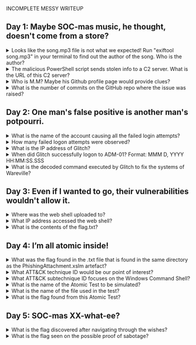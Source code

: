 INCOMPLETE MESSY WRITEUP

## Day 1: Maybe SOC-mas music, he thought, doesn't come from a store?

<details>
<summary> Looks like the song.mp3 file is not what we expected! Run "exiftool song.mp3" in your terminal to find out the author of the song. Who is the author? </summary>
  <p></p>

____________________________________________________________________________________________________________________

As specified in the title, running exiftool against song.mp3 gives the answer

![image](https://github.com/user-attachments/assets/88062853-40bd-4f34-871b-d8a5cc555e8d)

```Answer = Tyler Ramsbey```
____________________________________________________________________________________________________________________

</details>

<details>
<summary> The malicious PowerShell script sends stolen info to a C2 server. What is the URL of this C2 server? </summary>
  <p></p>

____________________________________________________________________________________________________________________
Following the activity along leads you to a github address which is hosting the script:
https://raw.githubusercontent.com/MM-WarevilleTHM/IS/refs/heads/main/IS.ps1

Within the script is the function "Send-InfoToC2Server". In PowerShell, variables are represented by text strings that begin with a dollar sign ($). You will find the answer. under the variable _$c2Url_.

![image](https://github.com/user-attachments/assets/e062b283-c5f4-42da-8e2e-cbca832b5b8a)

```Answer = http://papash3ll.thm/data```
____________________________________________________________________________________________________________________

</details>

<details>
<summary> Who is M.M? Maybe his Github profile page would provide clues? </summary>
  <p></p>

____________________________________________________________________________________________________________________
By doing a basic Github Search for the very identifiable string found within the code of the previous question (Created by the one and only M.M.), this leads us to a profile claiming to be owned by M.M

![image](https://github.com/user-attachments/assets/27a98888-3dfb-42a0-a213-87de874adde8)

![image](https://github.com/user-attachments/assets/dc0e85cd-4603-4180-b19c-f5a45d34279e)

```Answer = Mayor Malware```

____________________________________________________________________________________________________________________

</details>

<details>
<summary> What is the number of commits on the GitHub repo where the issue was raised? </summary>
  <p></p>

____________________________________________________________________________________________________________________

Instead of searching for repositories, if we instead search for "Issues", there is an issue titled "python version of this" for a tool called "CryptoWallet-Search" by "Bloatware-WarevilleTHM".

![image](https://github.com/user-attachments/assets/5393c8aa-07cb-4f6f-8af4-b4ccf3059fe4)

By traversing to Bloatware-WarevilleTHM/CryptoWallet-Search (click on the name above the issue) you can see there is 1 commit that has been made.

![image](https://github.com/user-attachments/assets/f6543ff7-5833-438d-a1d8-65f14305d407)

```Answer = 1```

____________________________________________________________________________________________________________________

</details>

##  Day 2: One man's false positive is another man's potpourri.

</details>

<details>
<summary> What is the name of the account causing all the failed login attempts? </summary>
  <p></p>

____________________________________________________________________________________________________________________
Filter the results event.outcome to "failure" and event.category to "authentication" to see the answer

![image](https://github.com/user-attachments/assets/9bc875f6-ca04-490b-b83b-c5094118307c)

```Answer = service_admin```
____________________________________________________________________________________________________________________

</details>

<details>
<summary> How many failed logon attempts were observed? </summary>
  <p></p>

____________________________________________________________________________________________________________________
With the same results filtered as the previous question, look at the number of "hits"

![image](https://github.com/user-attachments/assets/195212e2-ec9e-4a4a-a84f-b0f58b313567)

```Answer = 6791```
____________________________________________________________________________________________________________________

</details>

<details>
<summary> What is the IP address of Glitch? </summary>
  <p></p>

____________________________________________________________________________________________________________________
By following the tutorial for this day it will lead you to 6802 events. filtering out the most common source IP will provide the answer.

![image](https://github.com/user-attachments/assets/2caf0312-fb53-43a4-949b-1c0b25fa3946)

![image](https://github.com/user-attachments/assets/dbc0919e-8a1f-4933-97b4-f85696cd92e0)

![image](https://github.com/user-attachments/assets/ac30cf16-4c96-4f07-b896-ce69c869bb06)


```Answer = 10.0.255.1```
____________________________________________________________________________________________________________________

</details>

<details>
<summary> When did Glitch successfully logon to ADM-01? Format: MMM D, YYYY HH:MM:SS.SSS </summary>
  <p></p>

____________________________________________________________________________________________________________________
Filtering event.outcome to "success" and adding a filter to the Glitch's IP (10.0.255.1) found in the previous question gives you the answer

![image](https://github.com/user-attachments/assets/5fceaec5-dfa1-4670-bbcf-afeee2420f6a)

```Answer = Dec 1, 2024 @ 08:54:39.000```
____________________________________________________________________________________________________________________

</details>

<details>
<summary> What is the decoded command executed by Glitch to fix the systems of Wareville? </summary>
  <p></p>

____________________________________________________________________________________________________________________
The command can be found by resetting the time zone back to 29th Nov - Dec 3rd and removing all filters. This, with the collums applied in the screenshot below will show the encoded string that Glitch supposedly used.

![image](https://github.com/user-attachments/assets/53fdd7a1-2a0d-43fc-a1ce-275f0118af0f)

Chucking the string in cyberchef with the recipe of from base64 coupled with "Remove Null Bytes" will give the answer.

```Answer = Install-WindowsUpdate -AcceptAll -AutoReboot```
____________________________________________________________________________________________________________________

</details>

##  Day 3: Even if I wanted to go, their vulnerabilities wouldn't allow it.

<details>
<summary> Where was the web shell uploaded to? </summary>
  <p></p>

____________________________________________________________________________________________________________________

As we know this is a web shell upload, we can stick with "message: "shell.php"" in the KQL search bar. This gives us a number of alerts, the top result gives us the answer.

![image](https://github.com/user-attachments/assets/d7422662-1a2e-459f-8a2b-75823ed75dc8)

```Answer = /media/images/rooms/shell.php```
____________________________________________________________________________________________________________________


</details>


<details>
<summary> What IP address accessed the web shell? </summary>
  <p></p>

____________________________________________________________________________________________________________________
By exploring the alerts, we can find one that accessed a full directory and inputted a command into the web shell. The IP can be found at the beginning of the "message" field of this alert.

![image](https://github.com/user-attachments/assets/c8fcaf47-bba1-4bcd-8933-b1a86e6a2257)

```Answer = 10.11.83.34```
____________________________________________________________________________________________________________________


</details>


<details>
<summary> What is the contents of the flag.txt? </summary>
  <p></p>

____________________________________________________________________________________________________________________

This can be found by using the search bar on the browser to go to the same directory that shell.php is stored in, but swapping "shell.php" for "flag.txt"

![image](https://github.com/user-attachments/assets/4cf5282c-f568-453d-a2a3-34f62ac75b58)

```Answer = THM{Gl1tch_Was_H3r3}```
____________________________________________________________________________________________________________________

</details>

##  Day 4: I’m all atomic inside!

<details>
<summary> What was the flag found in the .txt file that is found in the same directory as the PhishingAttachment.xslm artefact? </summary>
  <p></p>

____________________________________________________________________________________________________________________

Follow the instructions and it will take you to the directory where the file is stored (C:\Users\Admin\Appdata\Local\temp)

![image](https://github.com/user-attachments/assets/a192d183-36f6-4d17-8063-14242fde1c16)

```Answer = THM{GlitchTestingForSpearphishing}```
____________________________________________________________________________________________________________________

</details>


<details>
<summary> What ATT&CK technique ID would be our point of interest? </summary>
  <p></p>

____________________________________________________________________________________________________________________

This was found by searched "windows command shell" on the mitre attack framework.

```Answer =  T1059 ```
____________________________________________________________________________________________________________________

</details>


<details>
<summary> What ATT&CK subtechnique ID focuses on the Windows Command Shell? </summary>
  <p></p>

____________________________________________________________________________________________________________________

This was found by searched "windows command shell" on the mitre attack framework.

```Answer = T1059.003 ```
____________________________________________________________________________________________________________________

</details>


<details>
<summary> What is the name of the Atomic Test to be simulated? </summary>
  <p></p>

____________________________________________________________________________________________________________________

This was found using the command Invoke-AtomicTest in the VM provided for todays challenge.

![image](https://github.com/user-attachments/assets/60bae8f9-26e6-473c-b9d0-64cded778da6)

There was 5 possible options for the subtechnique T1059.003, so Im not sure why this one was specifically chosen as the correct answer.

```Answer = Simulate BlackByte Ransomware Print Bombing```
____________________________________________________________________________________________________________________

</details>


<details>
<summary> What is the name of the file used in the test? </summary>
  <p></p>

____________________________________________________________________________________________________________________

This can be seen in the same screenshot provided for the previous question. It sticks out.

![image](https://github.com/user-attachments/assets/85401e43-aafd-4fdc-904f-76de93c0955c)

```Answer = Wareville_ransomware.txt```
____________________________________________________________________________________________________________________

</details>


<details>
<summary> What is the flag found from this Atomic Test? </summary>
  <p></p>

____________________________________________________________________________________________________________________

To run this test, the command ```Invoke-AtomicTest T1059.003 - TestNumbers 4``` is used. Test 4 is the one that includes the reference to the holiday hack challenges.

![image](https://github.com/user-attachments/assets/506a43c2-c11a-4131-ba6d-233a4b4e3e8d)

This outputs a PDF to the desktop. I had to name it for it to actually save though.

![image](https://github.com/user-attachments/assets/82d3de92-4303-4c0e-8745-bd54444d8a22)

Fun sidenote, the base64 in the flag translates to _Glitch is not the enemy_

```Answer = flag=THM{R2xpdGNoIGlzIG5vdCB0aGUgZW5lbXk=}```
____________________________________________________________________________________________________________________

</details>

## Day 5: SOC-mas XX-what-ee?

<details>
<summary> What is the flag discovered after navigating through the wishes? </summary>
  <p></p>

____________________________________________________________________________________________________________________

Assuming you have followed the tutorial up to this point, you will be looking at a section of XML like below:

![image](https://github.com/user-attachments/assets/ccb89a55-fcba-4452-b7d7-6d2b2ae7b54d)

In order to quickly navigate through all the wishes without typing them one by one, highlight the "1" of "wish_1.txt" and right click -> sent to intruder. This will add characters around the "1" and will define it as the section of code that will be manipulated through repeat attacks. You should see the following:

![image](https://github.com/user-attachments/assets/1e562879-1c08-40d2-9631-9ed5ac7f7882)

From the Payloads section on the right of Intruder, select "Numbers" as "Payload Type" and then set the range to whatever you like to try and find the flag (I did 1-30 to start).

![image](https://github.com/user-attachments/assets/abf72045-227d-421a-a8c7-b4ad8d94d2fd)

Click the orange "start attack" and it will iterate through wish_1.txt - wish_30.txt in a seperate window. Click the tab at the bottom "Response" to see the outcome of each attempt.

![image](https://github.com/user-attachments/assets/a85614e9-a7f6-4cd3-b3b9-ddc2e257191b)

```Answer = THM{Brut3f0rc1n6_mY_w4y}```
____________________________________________________________________________________________________________________

</details>

<details>
<summary> What is the flag seen on the possible proof of sabotage? </summary>
  <p></p>

____________________________________________________________________________________________________________________

This can be found at the directory /CHANGELOG like in the tutorial, not hidden at all

![image](https://github.com/user-attachments/assets/4467a1b3-51da-461b-aa71-f72fa16b3ae5)

```Answer = THM{m4y0r_m4lw4r3_b4ckd00rs}```
____________________________________________________________________________________________________________________

</details>
